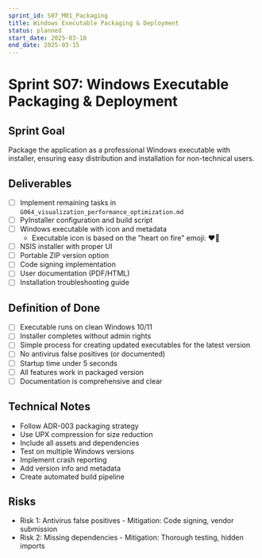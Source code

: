 ```yaml
---
sprint_id: S07_M01_Packaging
title: Windows Executable Packaging & Deployment
status: planned
start_date: 2025-03-10
end_date: 2025-03-15
---
```


# Sprint S07: Windows Executable Packaging & Deployment

## Sprint Goal
Package the application as a professional Windows executable with installer, ensuring easy distribution and installation for non-technical users.

## Deliverables
- [ ] Implement remaining tasks in `G064_visualization_performance_optimization.md`
- [ ] PyInstaller configuration and build script
- [ ] Windows executable with icon and metadata
  - Executable icon is based on the "heart on fire" emoji: ❤️‍🔥
- [ ] NSIS installer with proper UI
- [ ] Portable ZIP version option
- [ ] Code signing implementation
- [ ] User documentation (PDF/HTML)
- [ ] Installation troubleshooting guide

## Definition of Done
- [ ] Executable runs on clean Windows 10/11
- [ ] Installer completes without admin rights
- [ ] Simple process for creating updated executables for the latest version
- [ ] No antivirus false positives (or documented)
- [ ] Startup time under 5 seconds
- [ ] All features work in packaged version
- [ ] Documentation is comprehensive and clear

## Technical Notes
- Follow ADR-003 packaging strategy
- Use UPX compression for size reduction
- Include all assets and dependencies
- Test on multiple Windows versions
- Implement crash reporting
- Add version info and metadata
- Create automated build pipeline

## Risks
- Risk 1: Antivirus false positives - Mitigation: Code signing, vendor submission
- Risk 2: Missing dependencies - Mitigation: Thorough testing, hidden imports